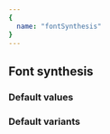 ```yaml
---
{
  name: "fontSynthesis"
}
---
```


## Font synthesis

### Default values
<!-- defaults.values.start -->
<!-- defaults.values.end -->


### Default variants
<!-- defaults.variants.start -->
<!-- defaults.variants.end -->
